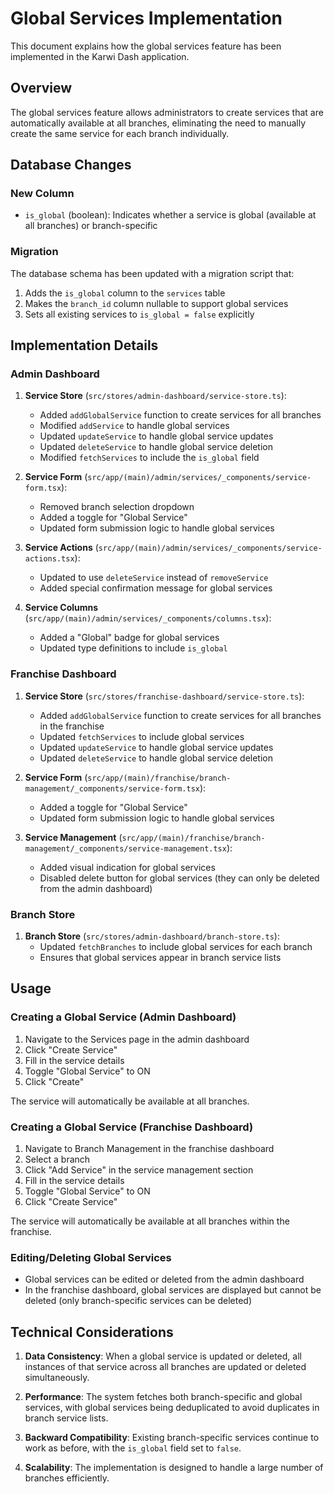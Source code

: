 # Global Services Implementation

This document explains how the global services feature has been implemented in the Karwi Dash application.

## Overview

The global services feature allows administrators to create services that are automatically available at all branches, eliminating the need to manually create the same service for each branch individually.

## Database Changes

### New Column

- `is_global` (boolean): Indicates whether a service is global (available at all branches) or branch-specific

### Migration

The database schema has been updated with a migration script that:

1. Adds the `is_global` column to the `services` table
2. Makes the `branch_id` column nullable to support global services
3. Sets all existing services to `is_global = false` explicitly

## Implementation Details

### Admin Dashboard

1. **Service Store** (`src/stores/admin-dashboard/service-store.ts`):
   - Added `addGlobalService` function to create services for all branches
   - Modified `addService` to handle global services
   - Updated `updateService` to handle global service updates
   - Updated `deleteService` to handle global service deletion
   - Modified `fetchServices` to include the `is_global` field

2. **Service Form** (`src/app/(main)/admin/services/_components/service-form.tsx`):
   - Removed branch selection dropdown
   - Added a toggle for "Global Service"
   - Updated form submission logic to handle global services

3. **Service Actions** (`src/app/(main)/admin/services/_components/service-actions.tsx`):
   - Updated to use `deleteService` instead of `removeService`
   - Added special confirmation message for global services

4. **Service Columns** (`src/app/(main)/admin/services/_components/columns.tsx`):
   - Added a "Global" badge for global services
   - Updated type definitions to include `is_global`

### Franchise Dashboard

1. **Service Store** (`src/stores/franchise-dashboard/service-store.ts`):
   - Added `addGlobalService` function to create services for all branches in the franchise
   - Updated `fetchServices` to include global services
   - Updated `updateService` to handle global service updates
   - Updated `deleteService` to handle global service deletion

2. **Service Form** (`src/app/(main)/franchise/branch-management/_components/service-form.tsx`):
   - Added a toggle for "Global Service"
   - Updated form submission logic to handle global services

3. **Service Management** (`src/app/(main)/franchise/branch-management/_components/service-management.tsx`):
   - Added visual indication for global services
   - Disabled delete button for global services (they can only be deleted from the admin dashboard)

### Branch Store

1. **Branch Store** (`src/stores/admin-dashboard/branch-store.ts`):
   - Updated `fetchBranches` to include global services for each branch
   - Ensures that global services appear in branch service lists

## Usage

### Creating a Global Service (Admin Dashboard)

1. Navigate to the Services page in the admin dashboard
2. Click "Create Service"
3. Fill in the service details
4. Toggle "Global Service" to ON
5. Click "Create"

The service will automatically be available at all branches.

### Creating a Global Service (Franchise Dashboard)

1. Navigate to Branch Management in the franchise dashboard
2. Select a branch
3. Click "Add Service" in the service management section
4. Fill in the service details
5. Toggle "Global Service" to ON
6. Click "Create Service"

The service will automatically be available at all branches within the franchise.

### Editing/Deleting Global Services

- Global services can be edited or deleted from the admin dashboard
- In the franchise dashboard, global services are displayed but cannot be deleted (only branch-specific services can be deleted)

## Technical Considerations

1. **Data Consistency**: When a global service is updated or deleted, all instances of that service across all branches are updated or deleted simultaneously.

2. **Performance**: The system fetches both branch-specific and global services, with global services being deduplicated to avoid duplicates in branch service lists.

3. **Backward Compatibility**: Existing branch-specific services continue to work as before, with the `is_global` field set to `false`.

4. **Scalability**: The implementation is designed to handle a large number of branches efficiently.
